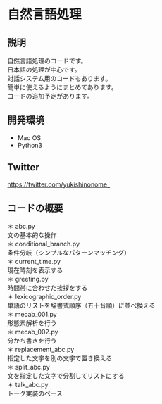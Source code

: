# 自然言語処理

## 説明
自然言語処理のコードです。  
日本語の処理が中心です。  
対話システム用のコードもあります。  
簡単に使えるようにまとめてあります。  
コードの追加予定があります。  

## 開発環境
* Mac OS  
* Python3

## Twitter
<https://twitter.com/yukishinonome_>

## コードの概要
＊ abc.py  
文の基本的な操作  
＊ conditional_branch.py  
条件分岐（シンプルなパターンマッチング）  
＊ current_time.py  
現在時刻を表示する  
＊ greeting.py  
時間帯に合わせた挨拶をする  
＊ lexicographic_order.py  
単語のリストを辞書式順序（五十音順）に並べ換える  
＊ mecab_001.py  
形態素解析を行う  
＊ mecab_002.py  
分かち書きを行う  
＊ replacement_abc.py  
指定した文字を別の文字で置き換える  
＊ split_abc.py  
文を指定した文字で分割してリストにする  
＊ talk_abc.py  
トーク実装のベース  
